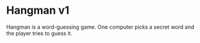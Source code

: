 # Hangman v1

Hangman is a word-guessing game. One computer picks a secret word and the player tries to guess it.
